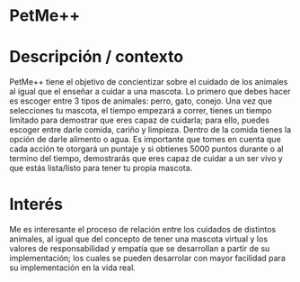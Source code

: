 # PetMe++

# Descripción / contexto
PetMe++ tiene el objetivo de concientizar sobre el cuidado de los animales al igual que el enseñar a cuidar a una mascota. Lo primero que debes hacer es escoger entre 3 tipos de animales: perro, gato, conejo. Una vez que selecciones tu mascota, el tiempo empezará a correr, tienes un tiempo limitado para demostrar que eres capaz de cuidarla; para ello, puedes escoger entre darle comida, cariño y limpieza. Dentro de la comida tienes la opción de darle alimento o agua. Es importante que tomes en cuenta que cada acción te otorgará un puntaje y si obtienes 5000 puntos durante o al termino del tiempo, demostrarás que eres capaz de cuidar a un ser vivo y que estás lista/listo para tener tu propia mascota.


# Interés
Me es interesante el proceso de relación entre los cuidados de distintos animales, al igual que del concepto de tener una mascota virtual y los valores de responsabilidad y empatía que se desarrollan a partir de su implementación; los cuales se pueden desarrolar con mayor facilidad para su implementación en la vida real.

